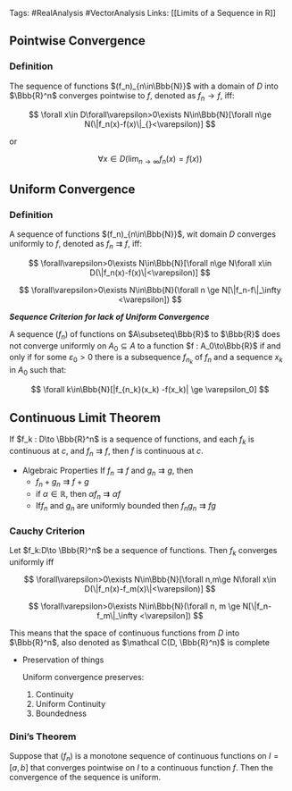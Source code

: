 Tags: #RealAnalysis #VectorAnalysis
Links: [[Limits of a Sequence in R]]
## Pointwise Convergence

### Definition

The sequence of functions $(f_n)_{n\in\Bbb{N}}$ with a domain of $D$ into $\Bbb{R}^n$ converges pointwise to $f$, denoted as $f_n\to f$, iff:

$$ \forall x\in D\forall\varepsilon>0\exists N\in\Bbb{N}[\forall n\ge N(\|f_n(x)-f(x)\|_{}<\varepsilon)] $$

or

$$ \forall x\in D \left(\lim_{n\to\infty}f_n(x)=f(x) \right) $$

## Uniform Convergence

### Definition

A sequence of functions $(f_n)_{n\in\Bbb{N}}$, wit domain $D$ converges uniformly to $f$, denoted as $f_n\rightrightarrows f$, iff:

$$ \forall\varepsilon>0\exists N\in\Bbb{N}[\forall n\ge N\forall x\in D(\|f_n(x)-f(x)\|<\varepsilon)] $$

$$ \forall\varepsilon>0\exists N\in\Bbb{N}(\forall n \ge N[\|f_n-f\|_\infty <\varepsilon]) $$

_**Sequence Criterion for lack of Uniform Convergence**_

A sequence $( f_n)$ of functions on $A\subseteq\Bbb{R}$ to $\Bbb{R}$ does not converge uniformly on $A_0\subseteq A$ to a function $f : A_0\to\Bbb{R}$ if and only if for some $\varepsilon_0 > 0$ there is a subsequence $f_{n_k}$ of $f_n$ and a sequence $x_k$ in $A_0$ such that:

$$ \forall k\in\Bbb{N}[|f_{n_k}(x_k) -f(x_k)| \ge \varepsilon_0] $$

## Continuous Limit Theorem

If $f_k : D\to \Bbb{R}^n$ is a sequence of functions, and each $f_k$ is continuous at $c$, and $f_n\rightrightarrows f$, then $f$ is continuous at $c$.

- Algebraic Properties
    If $f_n\rightrightarrows f$ and $g_n\rightrightarrows g$, then
    - $f_n+g_n\rightrightarrows f+g$
    - if $\alpha \in \mathbb R$, then $\alpha f_n \rightrightarrows \alpha f$
    - If$f_n$ and $g_n$ are uniformly bounded then $f_n g_n \rightrightarrows fg$

### Cauchy Criterion

Let $f_k:D\to \Bbb{R}^n$ be a sequence of functions. Then $f_k$ converges uniformly iff

$$ \forall\varepsilon>0\exists N\in\Bbb{N}[\forall n,m\ge N\forall x\in D(\|f_n(x)-f_m(x)\|<\varepsilon)] $$

$$ \forall\varepsilon>0\exists N\in\Bbb{N}(\forall n, m \ge N[\|f_n-f_m\|_\infty <\varepsilon]) $$

This means that the space of continuous functions from $D$ into $\Bbb{R}^n$, also denoted as $\mathcal C(D, \Bbb{R}^n)$ is complete

- Preservation of things
    
    Uniform convergence preserves:
    
    1. Continuity
    2. Uniform Continuity
    3. Boundedness

### Dini’s Theorem
Suppose that $(f_n)$ is a monotone sequence of continuous functions on $I = [a, b]$ that converges pointwise on $I$ to a continuous function $f$. Then the convergence of the sequence is uniform.
